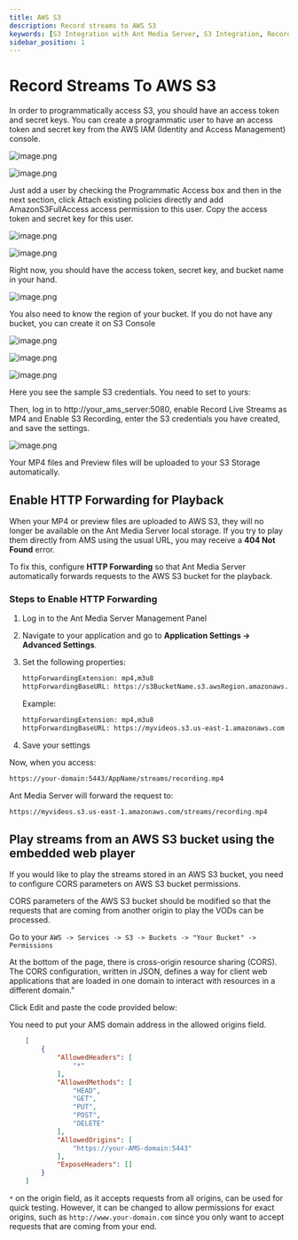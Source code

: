 ```yaml
---
title: AWS S3 
description: Record streams to AWS S3
keywords: [S3 Integration with Ant Media Server, S3 Integration, Record streams to AWS S3, Ant Media Server Documentation, Ant Media Server Tutorials]
sidebar_position: 1
---
```


# Record Streams To AWS S3

In order to programmatically access S3, you should have an access token and secret keys. You can create a programmatic user to have an access token and secret key from the AWS IAM (Identity and Access Management) console.

![image.png](@site/static/img/image-284429.png)

![image.png](@site/static/img/image-284529.png)

Just add a user by checking the Programmatic Access box and then in the next section, click Attach existing policies directly and add AmazonS3FullAccess access permission to this user. Copy the access token and secret key for this user.

![image.png](@site/static/img/image-284629.png)

![image.png](@site/static/img/image-284729.png)

Right now, you should have the access token, secret key, and bucket name in your hand.

![image.png](@site/static/img/image-284829.png)

You also need to know the region of your bucket. If you do not have any bucket, you can create it on S3 Console

![image.png](@site/static/img/image-284929.png)

![image.png](@site/static/img/image-285029.png)

![image.png](@site/static/img/image-285129.png)

Here you see the sample S3 credentials. You need to set to yours:

Then, log in to http://your_ams_server:5080, enable Record Live Streams as MP4 and Enable S3 Recording, enter the S3 credentials you have created, and save the settings.

![image.png](@site/static/img/image-285229.png)

Your MP4 files and Preview files will be uploaded to your S3 Storage automatically.


## Enable HTTP Forwarding for Playback

When your MP4 or preview files are uploaded to AWS S3, they will no longer be available on the Ant Media Server local storage. If you try to play them directly from AMS using the usual URL, you may receive a **404 Not Found** error.

To fix this, configure **HTTP Forwarding** so that Ant Media Server automatically forwards requests to the AWS S3 bucket for the playback.

### Steps to Enable HTTP Forwarding

1. Log in to the Ant Media Server Management Panel
2. Navigate to your application and go to  **Application Settings → Advanced Settings**.  
3. Set the following properties:

   ```bash
   httpForwardingExtension: mp4,m3u8  
   httpForwardingBaseURL: https://s3BucketName.s3.awsRegion.amazonaws.com  
   ```

   Example:

   ```bash
   httpForwardingExtension: mp4,m3u8  
   httpForwardingBaseURL: https://myvideos.s3.us-east-1.amazonaws.com  
   ```

4. Save your settings

Now, when you access:

```bash
https://your-domain:5443/AppName/streams/recording.mp4  
```

Ant Media Server will forward the request to:

```bash
https://myvideos.s3.us-east-1.amazonaws.com/streams/recording.mp4  
```

## Play streams from an AWS S3 bucket using the embedded web player

If you would like to play the streams stored in an AWS S3 bucket, you need to configure CORS parameters on AWS S3 bucket permissions.

CORS parameters of the AWS S3 bucket should be modified so that the requests that are coming from another origin to play the VODs can be processed.

Go to your  `AWS -> Services -> S3 -> Buckets -> "Your Bucket" -> Permissions`

At the bottom of the page, there is cross-origin resource sharing (CORS). The CORS configuration, written in JSON, defines a way for client web applications that are loaded in one domain to interact with resources in a different domain."

Click Edit and paste the code provided below:

You need to put your AMS domain address in the allowed origins field.

```json
    [
        {
            "AllowedHeaders": [
                "*"
            ],
            "AllowedMethods": [
                "HEAD",
                "GET",
                "PUT",
                "POST",
                "DELETE"
            ],
            "AllowedOrigins": [
                "https://your-AMS-domain:5443"
            ],
            "ExposeHeaders": []
        }
    ]
```

`*` on the origin field, as it accepts requests from all origins, can be used for quick testing. However, it can be changed to allow permissions for exact origins, such as `http://www.your-domain.com` since you only want to accept requests that are coming from your end.
